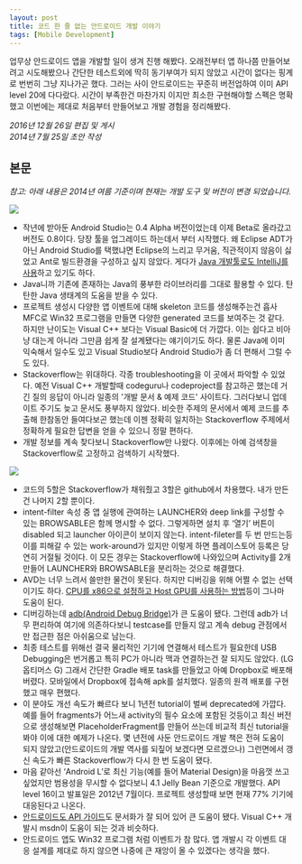 ```yaml
---
layout: post
title: 코드 한 줄 없는 안드로이드 개발 이야기
tags: [Mobile Development]
---
```


<div class="message">
업무상 안드로이드 앱을 개발할 일이 생겨 진행 해봤다. 오래전부터 앱 하나쯤 만들어보려고 시도해봤으나 간단한 테스트외에 딱히 동기부여가 되지 않았고 시간이 없다는 핑계로 번번히 그냥 지나가곤 했다. 그러는 사이 안드로이드는 꾸준히 버전업하여 이미 API level 20에 다다랐다. 시간이 부족한건 마찬가지 이지만 최소한 구현해야할 스펙은 명확했고 이번에는 제대로 처음부터 만들어보고 개발 경험을 정리해봤다.
</div>

*2016년 12월 26일 편집 및 게시*  
*2014년 7월 25일 초안 작성*

## 본문

*참고: 아래 내용은 2014년 여름 기준이며 현재는 개발 도구 및 버전이 변경 되었습니다.*

<img src="https://31.media.tumblr.com/80af5408aa9b6ce288937cde4e54247a/tumblr_inline_n98vm0WqsZ1qzgoac.jpg" />

- 작년에 받아둔 Android Studio는 0.4 Alpha 버전이었는데 이제 Beta로 올라갔고 버전도 0.8이다. 당장 툴을 업그레이드 하는데서 부터 시작했다. 왜 Eclipse ADT가 아닌 Android Studio를 택했냐면 Eclipse의 느리고 무거움, 직관적이지 않음이 싫었고 Ant로 빌드환경을 구성하고 싶지 않았다. 게다가 [Java 개발툴로도 IntelliJ를 사용][1]하고 있기도 하다.
- Java니까 기존에 존재하는 Java의 풍부한 라이브러리를 그대로 활용할 수 있다. 탄탄한 Java 생태계의 도움을 받을 수 있다.
- 프로젝트 생성시 다양한 앱 이벤트에 대해 skeleton 코드를 생성해주는건 흡사 MFC로 Win32 프로그램을 만들면 다양한 generated 코드를 보여주는 것 같다. 하지만 난이도는 Visual C++ 보다는 Visual Basic에 더 가깝다. 이는 쉽다고 비아냥 대는게 아니라 그만큼 쉽게 잘 설계됐다는 얘기이기도 하다. 물론 Java에 이미 익숙해서 일수도 있고 Visual Studio보다 Android Studio가 좀 더 편해서 그럴 수도 있다.
- Stackoverflow는 위대하다. 각종 troubleshooting을 이 곳에서 파악할 수 있었다. 예전 Visual C++ 개발할때 codeguru나 codeproject를 참고하곤 했는데 거긴 질의 응답이 아니라 일종의 '개발 문서 & 예제 코드' 사이트다. 그러다보니 업데이트 주기도 늦고 문서도 풍부하지 않았다. 비슷한 주제의 문서에서 예제 코드를 추출해 한참동안 들여다보곤 했는데 이젠 정확히 일치하는 Stackoverflow 주제에서 정확하게 필요한 답변을 얻을 수 있으니 정말 편하다.
- 개발 정보를 계속 찾다보니 Stackoverflow만 나왔다. 이후에는 아예 검색창을 Stackoverflow로 고정하고 검색하기 시작했다.

<img src="https://31.media.tumblr.com/9946ca41b67a6055ce4ac2bc38f71ae5/tumblr_inline_n98vooKtOI1qzgoac.png" />

- 코드의 5할은 Stackoverflow가 채워줬고 3할은 github에서 차용했다. 내가 만든건 나머지 2할 뿐이다.
- intent-filter 속성 중 앱 실행에 관여하는 LAUNCHER와 deep link를 구성할 수 있는 BROWSABLE은 함께 명시할 수 없다. 그렇게하면 설치 후 ‘열기’ 버튼이 disabled 되고 launcher 아이콘이 보이지 않는다. intent-fileter를 두 번 만드는등 이를 피해갈 수 있는 work-around가 있지만 이렇게 하면 플레이스토어 등록은 당연히 거절될 것이다. 이 모든 경우는 Stackoverflow에 나와있으며 Activity를 2개 만들어 LAUNCHER와 BROWSABLE을 분리하는 것으로 해결했다.
- AVD는 너무 느려서 쓸만한 물건이 못된다. 하지만 디버깅을 위해 어쩔 수 없는 선택이기도 하다. [CPU를 x86으로 설정하고 Host GPU를 사용하는 방법][2]등이 그나마 도움이 된다.
- 디버깅하는데 [adb(Android Debug Bridge)][4]가 큰 도움이 됐다. 그런데 adb가 너무 편리하여 여기에 의존하다보니 testcase를 만들지 않고 계속 debug 관점에서만 접근한 점은 아쉬움으로 남는다.
- 최종 테스트를 위해선 결국 물리적인 기기에 연결해서 테스트가 필요한데 USB Debugging은 번거롭고 특히 PC가 아니라 맥과 연결하는건 잘 되지도 않았다. (LG 옵티머스 G) 그래서 간단한 Gradle 배포 task를 만들었고 아예 Dropbox로 배포해버렸다. 모바일에서 Dropbox에 접속해 apk를 설치했다. 일종의 원격 배포를 구현했고 매우 편했다.
- 이 분야도 개선 속도가 빠르다 보니 1년전 tutorial이 벌써 deprecated에 가깝다. 예를 들어 fragments가 어느새 activity의 필수 요소에 포함된 것등이고 최신 버전으로 생성해보면 PlaceholderFragment를 만들어 쓰는데 비교적 최신 tutorial을 봐야 이에 대한 예제가 나온다. 몇 년전에 사둔 안드로이드 개발 책은 전혀 도움이 되지 않았고(안드로이드의 개발 역사를 되짚어 보겠다면 모르겠으나) 그런면에서 갱신 속도가 빠른 Stackoverflow가 다시 한 번 도움이 됐다.
- 마음 같아선 ‘Android L’로 최신 기능(예를 들어 Material Design)을 마음껏 쓰고 싶었지만 범용성을 무시할 수 없다보니 4.1 Jelly Bean 기준으로 개발했다. API level 16이고 발표일은 2012년 7월이다. 프로젝트 생성할때 보면 현재 77% 기기에 대응된다고 나온다.
- [안드로이드도 API 가이드][3]도 문서화가 잘 되어 있어 큰 도움이 됐다. Visual C++ 개발시 msdn이 도움이 되는 것과 비슷하다.
- 안드로이드 앱도 Win32 프로그램 처럼 이벤트가 참 많다. 앱 개발시 각 이벤트 대응 설계를 제대로 하지 않으면 나중에 큰 재앙이 올 수 있겠다는 생각을 했다.

[1]: http://dev.likejazz.com/post/91299507871/intellij-gradle-lombok
[2]: http://stackoverflow.com/questions/1554099/why-is-the-android-emulator-so-slow
[3]: http://developer.android.com/guide/index.html
[4]: http://developer.android.com/tools/help/adb.html